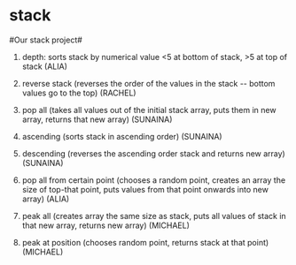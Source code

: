 stack
=====

#Our stack project#

1. depth: sorts stack by numerical value <5 at bottom of stack, >5 at top of stack (ALIA)

2. reverse stack (reverses the order of the values in the stack -- bottom values go to the top) (RACHEL)

3. pop all (takes all values out of the initial stack array, puts them in new array, returns that new array) (SUNAINA)

4. ascending (sorts stack in ascending order) (SUNAINA)

5. descending (reverses the ascending order stack and returns new array) (SUNAINA)

6. pop all from certain point (chooses a random point, creates an array the size of top-that point, puts values from that point onwards into new array) (ALIA)

7. peak all (creates array the same size as stack, puts all values of stack in that new array, returns new array) (MICHAEL)

8. peak at position (chooses random point, returns stack at that point) (MICHAEL)
